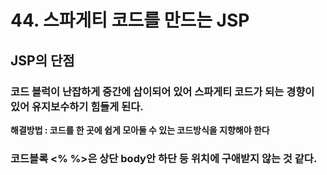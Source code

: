 # 44. 스파게티 코드를 만드는 JSP

## JSP의 단점

### 코드 블럭이 난잡하게 중간에 삽이되어 있어 스파게티 코드가 되는 경향이 있어 유지보수하기 힘들게 된다.

**해결방법 : 코드를 한 곳에 쉽게 모아둘 수 있는 코드방식을 지향해야 한다**

### 코드블록 <% %>은 상단 body안 하단 등 위치에 구애받지 않는 것 같다.
